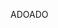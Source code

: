 <span data-ttu-id="c137f-101">ADO</span><span class="sxs-lookup"><span data-stu-id="c137f-101">ADO</span></span>